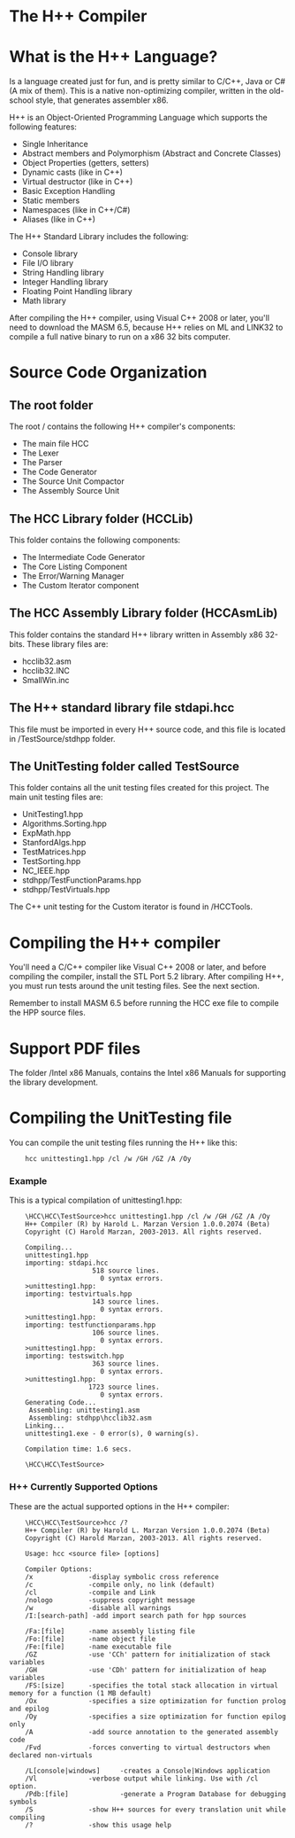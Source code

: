The H++ Compiler
================

# What is the H++ Language?

Is a language created just for fun, and is pretty similar to C/C++, Java or C# (A mix of them).
This is a native non-optimizing compiler, written in the old-school style, that generates 
assembler x86.

H++ is an Object-Oriented Programming Language which supports the following features:

* Single Inheritance
* Abstract members and Polymorphism (Abstract and Concrete Classes)
* Object Properties (getters, setters)
* Dynamic casts (like in C++)
* Virtual destructor (like in C++)
* Basic Exception Handling
* Static members
* Namespaces (like in C++/C#)
* Aliases (like in C++)

The H++ Standard Library includes the following:

* Console library
* File I/O library
* String Handling library
* Integer Handling library
* Floating Point Handling library
* Math library

After compiling the H++ compiler, using Visual C++ 2008 or later, you'll need to download the MASM 6.5, 
because H++ relies on ML and LINK32 to compile a full native binary to run on a x86 32 bits computer.

# Source Code Organization

## The root folder 

The root / contains the following H++ compiler's components:

* The main file HCC
* The Lexer
* The Parser
* The Code Generator
* The Source Unit Compactor
* The Assembly Source Unit 

## The HCC Library folder (HCCLib)

This folder contains the following components:

* The Intermediate Code Generator
* The Core Listing Component
* The Error/Warning Manager
* The Custom Iterator component

## The HCC Assembly Library folder (HCCAsmLib) 

This folder contains the standard H++ library written in Assembly x86 32-bits. These library files
are:

* hcclib32.asm
* hcclib32.INC
* SmallWin.inc

## The H++ standard library file stdapi.hcc

This file must be imported in every H++ source code, and this file is located in /TestSource/stdhpp folder.

## The UnitTesting folder called TestSource

This folder contains all the unit testing files created for this project. The main unit testing files are:

* UnitTesting1.hpp
* Algorithms.Sorting.hpp
* ExpMath.hpp
* StanfordAlgs.hpp
* TestMatrices.hpp
* TestSorting.hpp
* NC_IEEE.hpp
* stdhpp/TestFunctionParams.hpp
* stdhpp/TestVirtuals.hpp

The C++ unit testing for the Custom iterator is found in /HCCTools.

# Compiling the H++ compiler 

You'll need a C/C++ compiler like Visual C++ 2008 or later, and before compiling the compiler, install the STL Port 5.2 library. 
After compiling H++, you must run tests around the unit testing files. See the next section.

Remember to install MASM 6.5 before running the HCC exe file to compile the HPP source files.

# Support PDF files

The folder /Intel x86 Manuals, contains the Intel x86 Manuals for supporting the library development.

# Compiling the UnitTesting file

You can compile the unit testing files running the H++ like this:

        hcc unittesting1.hpp /cl /w /GH /GZ /A /Oy

### Example

This is a typical compilation of unittesting1.hpp:

        \HCC\HCC\TestSource>hcc unittesting1.hpp /cl /w /GH /GZ /A /Oy
        H++ Compiler (R) by Harold L. Marzan Version 1.0.0.2074 (Beta)
        Copyright (C) Harold Marzan, 2003-2013. All rights reserved.
        
        Compiling...
        unittesting1.hpp
        importing: stdapi.hcc
                         518 source lines.
                           0 syntax errors.
        >unittesting1.hpp:
        importing: testvirtuals.hpp
                         143 source lines.
                           0 syntax errors.
        >unittesting1.hpp:
        importing: testfunctionparams.hpp
                         106 source lines.
                           0 syntax errors.
        >unittesting1.hpp:
        importing: testswitch.hpp
                         363 source lines.
                           0 syntax errors.
        >unittesting1.hpp:
                        1723 source lines.
                           0 syntax errors.
        Generating Code...
         Assembling: unittesting1.asm
         Assembling: stdhpp\hcclib32.asm
        Linking...
        unittesting1.exe - 0 error(s), 0 warning(s).
        
        Compilation time: 1.6 secs.
        
        \HCC\HCC\TestSource>

### H++ Currently Supported Options

These are the actual supported options in the H++ compiler:

        \HCC\HCC\TestSource>hcc /?
        H++ Compiler (R) by Harold L. Marzan Version 1.0.0.2074 (Beta)
        Copyright (C) Harold Marzan, 2003-2013. All rights reserved.
        
        Usage: hcc <source file> [options]
        
        Compiler Options:
        /x              -display symbolic cross reference
        /c              -compile only, no link (default)
        /cl             -compile and Link
        /nologo         -suppress copyright message
        /w              -disable all warnings
        /I:[search-path] -add import search path for hpp sources
        
        /Fa:[file]      -name assembly listing file
        /Fo:[file]      -name object file
        /Fe:[file]      -name executable file
        /GZ             -use 'CCh' pattern for initialization of stack variables
        /GH             -use 'CDh' pattern for initialization of heap variables
        /FS:[size]      -specifies the total stack allocation in virtual memory for a function (1 MB default)
        /Ox             -specifies a size optimization for function prolog and epilog
        /Oy             -specifies a size optimization for function epilog only
        /A              -add source annotation to the generated assembly code
        /Fvd            -forces converting to virtual destructors when declared non-virtuals
        
        /L[console|windows]     -creates a Console|Windows application
        /Vl             -verbose output while linking. Use with /cl option.
        /Pdb:[file]             -generate a Program Database for debugging symbols
        /S              -show H++ sources for every translation unit while compiling
        /?              -show this usage help

